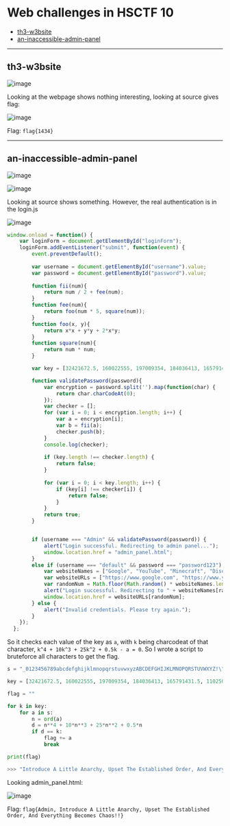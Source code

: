# Web challenges in HSCTF 10
- [th3-w3bsite](#th3-w3bsite)
- [an-inaccessible-admin-panel](#an-inaccessible-admin-panel)

-----

## th3-w3bsite

![image](https://github.com/jeromepalayoor/ctf-archive-hub/assets/63996033/c85cfb18-3b56-426a-b8f2-0f21918e639f)

Looking at the webpage shows nothing interesting, looking at source gives flag:

![image](https://github.com/jeromepalayoor/ctf-archive-hub/assets/63996033/d4395078-e656-4048-b379-a5fd79b43601)

Flag: `flag{1434}`

-----

## an-inaccessible-admin-panel

![image](https://github.com/jeromepalayoor/ctf-archive-hub/assets/63996033/7a1baa18-3e01-4d50-822f-c08033809ac8)

![image](https://github.com/jeromepalayoor/ctf-archive-hub/assets/63996033/8813c221-f080-4981-943e-764249254efc)

Looking at source shows something. However, the real authentication is in the login.js

![image](https://github.com/jeromepalayoor/ctf-archive-hub/assets/63996033/bcba515d-2558-4917-b3dd-95456aaf38d0)

```js
window.onload = function() {
    var loginForm = document.getElementById("loginForm");
    loginForm.addEventListener("submit", function(event) {
        event.preventDefault(); 
    
        var username = document.getElementById("username").value;
        var password = document.getElementById("password").value;
    
        function fii(num){
            return num / 2 + fee(num);
        }
        function fee(num){
            return foo(num * 5, square(num));
        }
        function foo(x, y){
            return x*x + y*y + 2*x*y;
        }
        function square(num){
            return num * num;
        }

        var key = [32421672.5, 160022555, 197009354, 184036413, 165791431.5, 110250050, 203747134.5, 106007665.5, 114618486.5, 1401872, 20702532.5, 1401872, 37896374, 133402552.5, 197009354, 197009354, 148937670, 114618486.5, 1401872, 20702532.5, 160022555, 97891284.5, 184036413, 106007665.5, 128504948, 232440576.5, 4648358, 1401872, 58522542.5, 171714872, 190440057.5, 114618486.5, 197009354, 1401872, 55890618, 128504948, 114618486.5, 1401872, 26071270.5, 190440057.5, 197009354, 97891284.5, 101888885, 148937670, 133402552.5, 190440057.5, 128504948, 114618486.5, 110250050, 1401872, 44036535.5, 184036413, 110250050, 114618486.5, 184036413, 4648358, 1401872, 20702532.5, 160022555, 110250050, 1401872, 26071270.5, 210656255, 114618486.5, 184036413, 232440576.5, 197009354, 128504948, 133402552.5, 160022555, 123743427.5, 1401872, 21958629, 114618486.5, 106007665.5, 165791431.5, 154405530.5, 114618486.5, 190440057.5, 1401872, 23271009.5, 128504948, 97891284.5, 165791431.5, 190440057.5, 1572532.5, 1572532.5];

        function validatePassword(password){
            var encryption = password.split('').map(function(char) {
                return char.charCodeAt(0);
            });
            var checker = [];
            for (var i = 0; i < encryption.length; i++) {
                var a = encryption[i];
                var b = fii(a);
                checker.push(b);
            }
            console.log(checker);
            
            if (key.length !== checker.length) {
                return false;
            }
            
            for (var i = 0; i < key.length; i++) {
                if (key[i] !== checker[i]) {
                    return false;
                }
            }
            return true;
        }


        if (username === "Admin" && validatePassword(password)) {
            alert("Login successful. Redirecting to admin panel...");
            window.location.href = "admin_panel.html";
        }
        else if (username === "default" && password === "password123") {
            var websiteNames = ["Google", "YouTube", "Minecraft", "Discord", "Twitter"];
            var websiteURLs = ["https://www.google.com", "https://www.youtube.com", "https://www.minecraft.net", "https://www.discord.com", "https://www.twitter.com"];
            var randomNum = Math.floor(Math.random() * websiteNames.length);
            alert("Login successful. Redirecting to " + websiteNames[randomNum] + "...");
            window.location.href = websiteURLs[randomNum];
        } else {
            alert("Invalid credentials. Please try again.");
        }
    });
  };
  ```
  
So it checks each value of the key as `a`, with `k` being charcodeat of that character, `k^4 + 10k^3 + 25k^2 + 0.5k - a = 0`. So I wrote a script to bruteforce all characters to get the flag.
  
```py
s = "_0123456789abcdefghijklmnopqrstuvwxyzABCDEFGHIJKLMNOPQRSTUVWXYZ!\"#$%&'()*+,-./:;<=>?@[\]^`{|} ~"

key = [32421672.5, 160022555, 197009354, 184036413, 165791431.5, 110250050, 203747134.5, 106007665.5, 114618486.5, 1401872, 20702532.5, 1401872, 37896374, 133402552.5, 197009354, 197009354, 148937670, 114618486.5, 1401872, 20702532.5, 160022555, 97891284.5, 184036413, 106007665.5, 128504948, 232440576.5, 4648358, 1401872, 58522542.5, 171714872, 190440057.5, 114618486.5, 197009354, 1401872, 55890618, 128504948, 114618486.5, 1401872, 26071270.5, 190440057.5, 197009354, 97891284.5, 101888885, 148937670, 133402552.5, 190440057.5, 128504948, 114618486.5, 110250050, 1401872, 44036535.5, 184036413, 110250050, 114618486.5, 184036413, 4648358, 1401872, 20702532.5, 160022555, 110250050, 1401872, 26071270.5, 210656255, 114618486.5, 184036413, 232440576.5, 197009354, 128504948, 133402552.5, 160022555, 123743427.5, 1401872, 21958629, 114618486.5, 106007665.5, 165791431.5, 154405530.5, 114618486.5, 190440057.5, 1401872, 23271009.5, 128504948, 97891284.5, 165791431.5, 190440057.5, 1572532.5, 1572532.5]

flag = ""

for k in key:
    for a in s:
        n = ord(a)
        d = n**4 + 10*n**3 + 25*n**2 + 0.5*n
        if d == k:
            flag += a
            break

print(flag)

>>> "Introduce A Little Anarchy, Upset The Established Order, And Everything Becomes Chaos!!"
```

Looking admin_panel.html:

![image](https://github.com/jeromepalayoor/ctf-archive-hub/assets/63996033/57e72bd0-b8d4-4dfa-96e9-c968e2b2df8a)

Flag: `flag{Admin, Introduce A Little Anarchy, Upset The Established Order, And Everything Becomes Chaos!!}`
